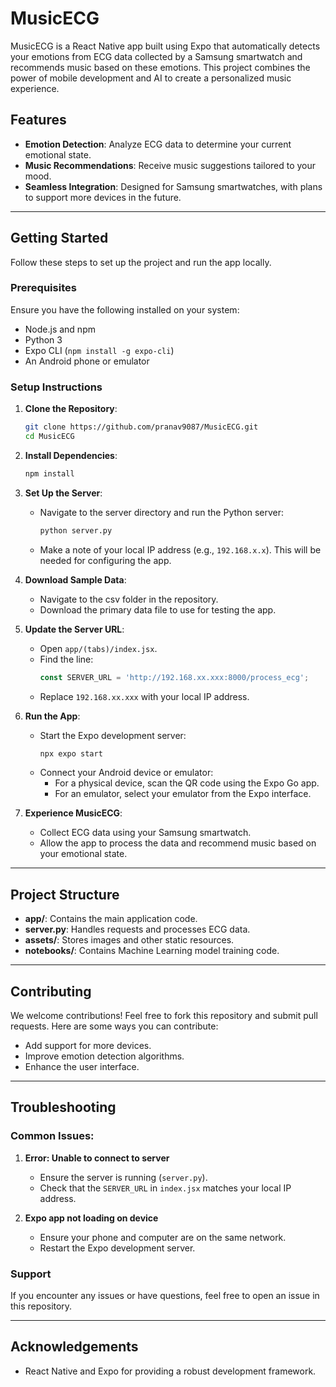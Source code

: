 # MusicECG

MusicECG is a React Native app built using Expo that automatically detects your emotions from ECG data collected by a Samsung smartwatch and recommends music based on these emotions. This project combines the power of mobile development and AI to create a personalized music experience.

## Features
- **Emotion Detection**: Analyze ECG data to determine your current emotional state.
- **Music Recommendations**: Receive music suggestions tailored to your mood.
- **Seamless Integration**: Designed for Samsung smartwatches, with plans to support more devices in the future.

---

## Getting Started

Follow these steps to set up the project and run the app locally.

### Prerequisites
Ensure you have the following installed on your system:
- Node.js and npm
- Python 3
- Expo CLI (`npm install -g expo-cli`)
- An Android phone or emulator

### Setup Instructions

1. **Clone the Repository**:
   ```bash
   git clone https://github.com/pranav9087/MusicECG.git
   cd MusicECG
   ```

2. **Install Dependencies**:
   ```bash
   npm install
   ```

3. **Set Up the Server**:
   - Navigate to the server directory and run the Python server:
     ```bash
     python server.py
     ```
   - Make a note of your local IP address (e.g., `192.168.x.x`). This will be needed for configuring the app.

4. **Download Sample Data**:
   - Navigate to the csv folder in the repository.
   - Download the primary data file to use for testing the app.

5. **Update the Server URL**:
   - Open `app/(tabs)/index.jsx`.
   - Find the line:
     ```javascript
     const SERVER_URL = 'http://192.168.xx.xxx:8000/process_ecg';
     ```
   - Replace `192.168.xx.xxx` with your local IP address.

6. **Run the App**:
   - Start the Expo development server:
     ```bash
     npx expo start
     ```
   - Connect your Android device or emulator:
     - For a physical device, scan the QR code using the Expo Go app.
     - For an emulator, select your emulator from the Expo interface.

7. **Experience MusicECG**:
   - Collect ECG data using your Samsung smartwatch.
   - Allow the app to process the data and recommend music based on your emotional state.

---

## Project Structure
- **app/**: Contains the main application code.
- **server.py**: Handles requests and processes ECG data.
- **assets/**: Stores images and other static resources.
- **notebooks/**: Contains Machine Learning model training code.

---

## Contributing
We welcome contributions! Feel free to fork this repository and submit pull requests. Here are some ways you can contribute:
- Add support for more devices.
- Improve emotion detection algorithms.
- Enhance the user interface.

---

## Troubleshooting

### Common Issues:
1. **Error: Unable to connect to server**
   - Ensure the server is running (`server.py`).
   - Check that the `SERVER_URL` in `index.jsx` matches your local IP address.

2. **Expo app not loading on device**
   - Ensure your phone and computer are on the same network.
   - Restart the Expo development server.

### Support
If you encounter any issues or have questions, feel free to open an issue in this repository.

---

## Acknowledgements
- React Native and Expo for providing a robust development framework.
